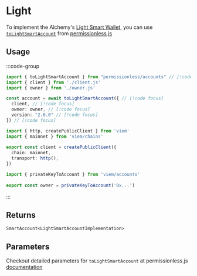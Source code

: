 # Light

To implement the Alchemy's [Light Smart Wallet](https://github.com/alchemyplatform/light-account), you can use [`toLightSmartAccount`](https://docs.pimlico.io/permissionless/reference/accounts/toLightSmartAccount) from [permissionless.js](https://docs.pimlico.io/permissionless/)

## Usage

:::code-group

```ts twoslash [example.ts]
import { toLightSmartAccount } from "permissionless/accounts" // [!code focus]
import { client } from './client.js'
import { owner } from './owner.js'

const account = await toLightSmartAccount({ // [!code focus]
  client, // [!code focus]
  owner: owner, // [!code focus]
  version: "2.0.0" // [!code focus]
}) // [!code focus]
```

```ts twoslash [client.ts] filename="config.ts"
import { http, createPublicClient } from 'viem'
import { mainnet } from 'viem/chains'
 
export const client = createPublicClient({
  chain: mainnet,
  transport: http(),
})
```

```ts twoslash [owner.ts (Private Key)] filename="owner.ts"
import { privateKeyToAccount } from 'viem/accounts'
 
export const owner = privateKeyToAccount('0x...')
```
:::

## Returns

`SmartAccount<LightSmartAccountImplementation>`

## Parameters

Checkout detailed parameters for `toLightSmartAccount` at permissionless.js [documentation](https://docs.pimlico.io/permissionless/reference/accounts/toLightSmartAccount#parameters)